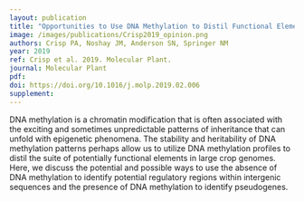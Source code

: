 ```yaml
---
layout: publication
title: "Opportunities to Use DNA Methylation to Distil Functional Elements in Large Crop Genomes"
image: /images/publications/Crisp2019_opinion.png
authors: Crisp PA, Noshay JM, Anderson SN, Springer NM
year: 2019
ref: Crisp et al. 2019. Molecular Plant.
journal: Molecular Plant
pdf: 
doi: https://doi.org/10.1016/j.molp.2019.02.006
supplement: 
---
```


DNA methylation is a chromatin modification that is often associated with the exciting and sometimes unpredictable patterns of inheritance that can unfold with epigenetic phenomena. The stability and heritability of DNA methylation patterns perhaps allow us to utilize DNA methylation profiles to distil the suite of potentially functional elements in large crop genomes. Here, we discuss the potential and possible ways to use the absence of DNA methylation to identify potential regulatory regions within intergenic sequences and the presence of DNA methylation to identify pseudogenes.
